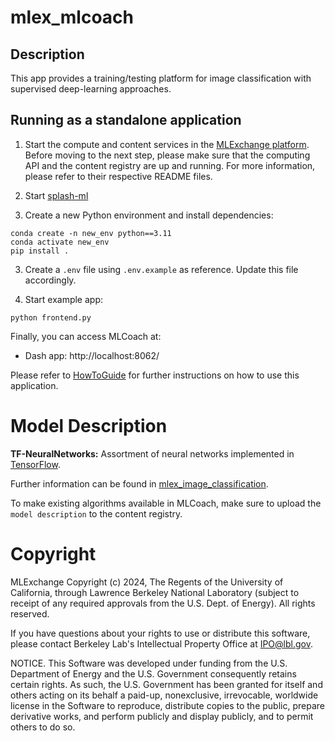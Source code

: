 # mlex_mlcoach
## Description
This app provides a training/testing platform for image classification with supervised deep-learning approaches.

## Running as a standalone application

1. Start the compute and content services in the [MLExchange platform](https://github.com/mlexchange/mlex). Before moving to the next step, please make sure that the computing API and the content registry are up and running. For more information, please refer to their respective
README files.

2. Start [splash-ml](https://github.com/als-computing/splash-ml)

2. Create a new Python environment and install dependencies:
```
conda create -n new_env python==3.11
conda activate new_env
pip install .
```

3. Create a `.env` file using `.env.example` as reference. Update this file accordingly.

4. Start example app:
```
python frontend.py
```

Finally, you can access MLCoach at:
* Dash app: http://localhost:8062/

Please refer to [HowToGuide](/docs/tasks.md) for further instructions on how
to use this application.

# Model Description
**TF-NeuralNetworks:** Assortment of neural networks implemented in [TensorFlow](https://www.tensorflow.org).

Further information can be found in [mlex_image_classification](https://github.com/mlexchange/mlex_image_classification).

To make existing algorithms available in MLCoach, make sure to upload the `model description` to the content registry.

# Copyright
MLExchange Copyright (c) 2024, The Regents of the University of California, through Lawrence Berkeley National Laboratory (subject to receipt of any required approvals from the U.S. Dept. of Energy). All rights reserved.

If you have questions about your rights to use or distribute this software, please contact Berkeley Lab's Intellectual Property Office at IPO@lbl.gov.

NOTICE.  This Software was developed under funding from the U.S. Department of Energy and the U.S. Government consequently retains certain rights.  As such, the U.S. Government has been granted for itself and others acting on its behalf a paid-up, nonexclusive, irrevocable, worldwide license in the Software to reproduce, distribute copies to the public, prepare derivative works, and perform publicly and display publicly, and to permit others to do so.

